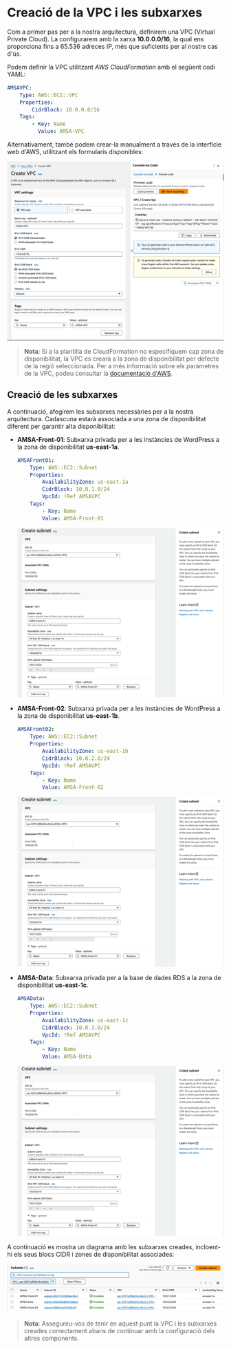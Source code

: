 # Creació de la VPC i les subxarxes

Com a primer pas per a la nostra arquitectura, definirem una VPC (Virtual Private Cloud). La configurarem amb la xarxa **10.0.0.0/16**, la qual ens proporciona fins a 65.536 adreces IP, més que suficients per al nostre cas d'ús.

Podem definir la VPC utilitzant *AWS CloudFormation* amb el següent codi YAML:

```yaml
AMSAVPC:
    Type: AWS::EC2::VPC
    Properties:
        CidrBlock: 10.0.0.0/16
    Tags:
        - Key: Name
          Value: AMSA-VPC
```

Alternativament, també podem crear-la manualment a través de la interfície web d'AWS, utilitzant els formularis disponibles:

![Definició de la VPC utilitzant AWS](../figs/wordpress/vpc.png)

> **Nota**: Si a la plantilla de CloudFormation no especifiquem cap zona de disponibilitat, la VPC es crearà a la zona de disponibilitat per defecte de la regió seleccionada. Per a més informació sobre els paràmetres de la VPC, podeu consultar la [documentació d'AWS](https://docs.aws.amazon.com/AWSCloudFormation/latest/UserGuide/aws-resource-ec2-vpc.html).

## Creació de les subxarxes

A continuació, afegirem les subxarxes necessàries per a la nostra arquitectura. Cadascuna estarà associada a una zona de disponibilitat diferent per garantir alta disponibilitat:

- **AMSA-Front-01**: Subxarxa privada per a les instàncies de WordPress a la zona de disponibilitat **us-east-1a**.

    ```yaml
    AMSAFront01:
        Type: AWS::EC2::Subnet
        Properties:
            AvailabilityZone: us-east-1a
            CidrBlock: 10.0.1.0/24
            VpcId: !Ref AMSAVPC
        Tags:
            - Key: Name
            Value: AMSA-Front-01
    ```

    ![Definició de la subxarxa Front-01](../figs/wordpress/front01.png)

- **AMSA-Front-02**: Subxarxa privada per a les instàncies de WordPress a la zona de disponibilitat **us-east-1b**.

    ```yaml
    AMSAFront02:
        Type: AWS::EC2::Subnet
        Properties:
            AvailabilityZone: us-east-1b
            CidrBlock: 10.0.2.0/24
            VpcId: !Ref AMSAVPC
        Tags:
            - Key: Name
            Value: AMSA-Front-02
    ```

    ![Definició de la subxarxa Front-02](../figs/wordpress/front01.png)

- **AMSA-Data**: Subxarxa privada per a la base de dades RDS a la zona de disponibilitat **us-east-1c**.

    ```yaml
    AMSAData:
        Type: AWS::EC2::Subnet
        Properties:
            AvailabilityZone: us-east-1c
            CidrBlock: 10.0.3.0/24
            VpcId: !Ref AMSAVPC
        Tags:
            - Key: Name
            Value: AMSA-Data
    ```

    ![Definició de la subxarxa Data](../figs/wordpress/front01.png)

A continuació es mostra un diagrama amb les subxarxes creades, incloent-hi els seus blocs CIDR i zones de disponibilitat associades:

![Subxarxes de la VPC](../figs/wordpress/subnets.png)

> **Nota**: Assegureu-vos de tenir en aquest punt la VPC i les subxarxes creades correctament abans de continuar amb la configuració dels altres components.